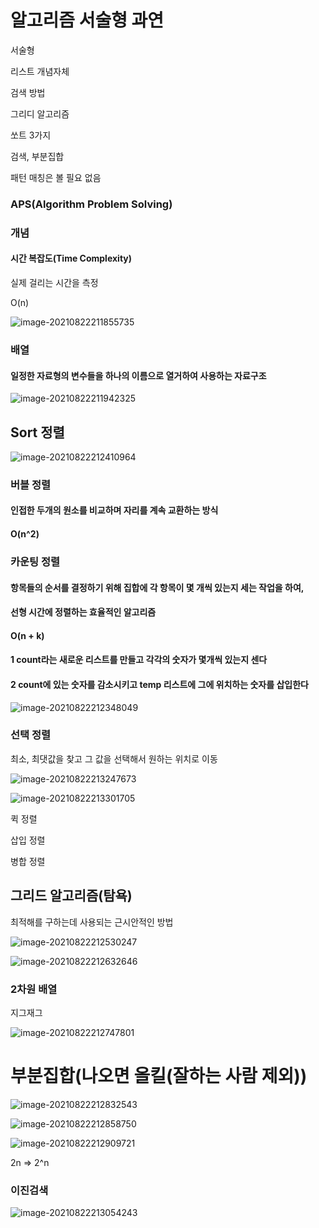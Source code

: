 # 알고리즘 서술형 과연

서술형

리스트 개념자체

검색 방법

그리디 알고리즘

쏘트 3가지

검색, 부분집합

패턴 매칭은 볼 필요 없음

### APS(Algorithm Problem Solving)



### 개념

#### 시간 복잡도(Time Complexity)

실제 걸리는 시간을 측정

O(n)

![image-20210822211855735](photo/image-20210822211855735.png)



### 배열

#### 일정한 자료형의 변수들을 하나의 이름으로 열거하여 사용하는 자료구조

![image-20210822211942325](photo/image-20210822211942325.png)



## Sort 정렬

![image-20210822212410964](photo/image-20210822212410964.png)

### 버블 정렬

#### 인접한 두개의 원소를 비교하며 자리를 계속 교환하는 방식

#### O(n^2)	



### 카운팅 정렬

#### 항목들의 순서를 결정하기 위해 집합에 각 항목이 몇 개씩 있는지 세는 작업을 하여,

#### 선형 시간에 정렬하는 효율적인 알고리즘

#### O(n + k)

#### 1 count라는 새로운 리스트를 만들고 각각의 숫자가 몇개씩 있는지 센다

#### 2 count에 있는 숫자를 감소시키고 temp 리스트에 그에 위치하는 숫자를 삽입한다

![image-20210822212348049](photo/image-20210822212348049.png)

### 선택 정렬

최소, 최댓값을 찾고 그 값을 선택해서 원하는 위치로 이동

![image-20210822213247673](photo/image-20210822213247673.png)

![image-20210822213301705](photo/image-20210822213301705.png)

퀵 정렬

삽입 정렬

병합 정렬



## 그리드 알고리즘(탐욕)

최적해를 구하는데 사용되는 근시안적인 방법

![image-20210822212530247](photo/image-20210822212530247.png)

![image-20210822212632646](photo/image-20210822212632646.png)





### 2차원 배열

지그재그

![image-20210822212747801](photo/image-20210822212747801.png)





# 부분집합(나오면 올킬(잘하는 사람 제외))

![image-20210822212832543](photo/image-20210822212832543.png)

![image-20210822212858750](photo/image-20210822212858750.png)

![image-20210822212909721](photo/image-20210822212909721.png)



2n => 2^n



### 이진검색

![image-20210822213054243](photo/image-20210822213054243.png)

